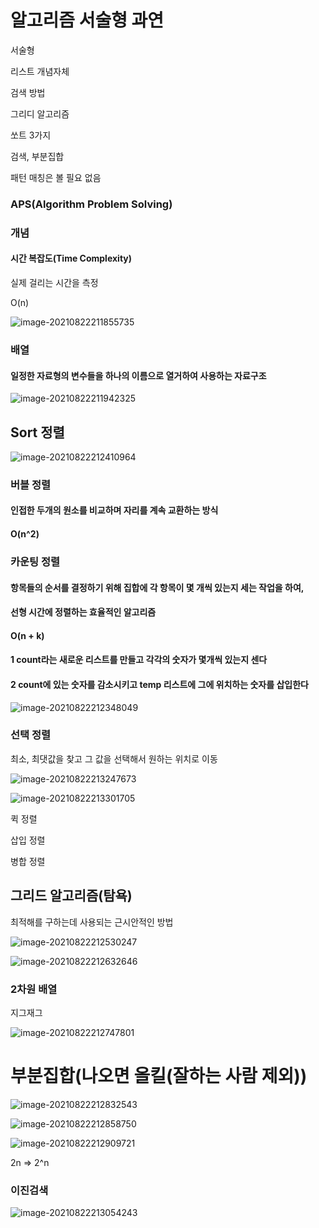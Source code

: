 # 알고리즘 서술형 과연

서술형

리스트 개념자체

검색 방법

그리디 알고리즘

쏘트 3가지

검색, 부분집합

패턴 매칭은 볼 필요 없음

### APS(Algorithm Problem Solving)



### 개념

#### 시간 복잡도(Time Complexity)

실제 걸리는 시간을 측정

O(n)

![image-20210822211855735](photo/image-20210822211855735.png)



### 배열

#### 일정한 자료형의 변수들을 하나의 이름으로 열거하여 사용하는 자료구조

![image-20210822211942325](photo/image-20210822211942325.png)



## Sort 정렬

![image-20210822212410964](photo/image-20210822212410964.png)

### 버블 정렬

#### 인접한 두개의 원소를 비교하며 자리를 계속 교환하는 방식

#### O(n^2)	



### 카운팅 정렬

#### 항목들의 순서를 결정하기 위해 집합에 각 항목이 몇 개씩 있는지 세는 작업을 하여,

#### 선형 시간에 정렬하는 효율적인 알고리즘

#### O(n + k)

#### 1 count라는 새로운 리스트를 만들고 각각의 숫자가 몇개씩 있는지 센다

#### 2 count에 있는 숫자를 감소시키고 temp 리스트에 그에 위치하는 숫자를 삽입한다

![image-20210822212348049](photo/image-20210822212348049.png)

### 선택 정렬

최소, 최댓값을 찾고 그 값을 선택해서 원하는 위치로 이동

![image-20210822213247673](photo/image-20210822213247673.png)

![image-20210822213301705](photo/image-20210822213301705.png)

퀵 정렬

삽입 정렬

병합 정렬



## 그리드 알고리즘(탐욕)

최적해를 구하는데 사용되는 근시안적인 방법

![image-20210822212530247](photo/image-20210822212530247.png)

![image-20210822212632646](photo/image-20210822212632646.png)





### 2차원 배열

지그재그

![image-20210822212747801](photo/image-20210822212747801.png)





# 부분집합(나오면 올킬(잘하는 사람 제외))

![image-20210822212832543](photo/image-20210822212832543.png)

![image-20210822212858750](photo/image-20210822212858750.png)

![image-20210822212909721](photo/image-20210822212909721.png)



2n => 2^n



### 이진검색

![image-20210822213054243](photo/image-20210822213054243.png)

